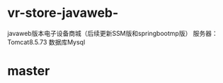 # vr-store-javaweb-
javaweb版本电子设备商城（后续更新SSM版和springbootmp版）
服务器：Tomcat8.5.73  数据库Mysql
<h1>master</h1>

